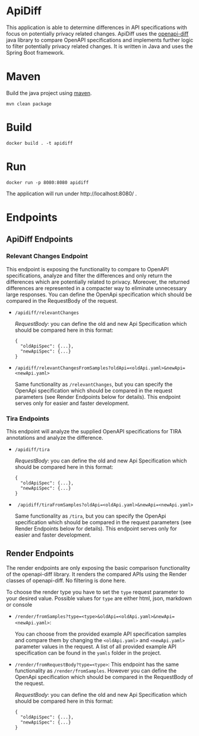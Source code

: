# ApiDiff
This application is able to determine differences in API specifications with focus on potentially privacy related changes.
ApiDiff uses the [openapi-diff](https://github.com/OpenAPITools/openapi-diff) java library to compare OpenAPI specifications and implements further logic to filter potentially privacy related changes.
It is written in Java and uses the Spring Boot framework.

# Maven
Build the java project using [maven](https://maven.apache.org/).

`` mvn clean package ``
# Build
`` docker build . -t apidiff ``

# Run
`` docker run -p 8080:8080 apidiff ``

The application will run under http://localhost:8080/ .

# Endpoints

## ApiDiff Endpoints

### Relevant Changes Endpoint
This endpoint is exposing the functionality to compare to OpenAPI specifications, analyze and filter the differences and only return the differences which are potentially related to privacy. Moreover, the returned differences are represented in a compacter way to eliminate unnecessary large responses. You can define the OpenApi specification which should be compared in the RequestBody of the request.

- ``/apidiff/relevantChanges``

  *RequestBody*: you can define the old and new Api Specification which should be compared here in this format:
  
  ```
  {
    "oldApiSpec": {...},
    "newApiSpec": {...}
  }
  ```

- ``/apidiff/relevantChangesFromSamples?oldApi=<oldApi.yaml>&newApi=<newApi.yaml>``

  Same functionality as ``/relevantChanges``, but you can specify the OpenApi specification which should be compared in the request parameters (see Render Endpoints below for details).
  This endpoint serves only for easier and faster development.

### Tira Endpoints
This endpoint will analyze the supplied OpenAPI specifications for TIRA annotations and analyze the difference.

- `` /apidiff/tira ``

  *RequestBody*: you can define the old and new Api Specification which should be compared here in this format:

  ```
  {
    "oldApiSpec": {...},
    "newApiSpec": {...}
  }
  ```

- `` /apidiff/tiraFromSamples?oldApi=<oldApi.yaml>&newApi=<newApi.yaml>``
  
  Same functionality as ``/tira``, but you can specify the OpenApi specification which should be compared in the request parameters (see Render Endpoints below for details).
  This endpoint serves only for easier and faster development. 

## Render Endpoints
The render endpoints are only exposing the basic comparison functionality of the openapi-diff library. It renders the compared APIs using the Render classes of openapi-diff.
No filtering is done here.


To choose the render type you have to set the `type` request parameter to your desired value. Possible values for  ``type`` are either html, json, markdown or console
- `/render/fromSamples?type=<type>&oldApi=<oldApi.yaml>&newApi=<newApi.yaml>`:
  
  You can choose from the provided example API specification samples and compare them by changing the ``<oldApi.yaml>`` and ``<newApi.yaml>`` parameter values in the request. A list of all provided example API specification can be found in the ``yamls`` folder in the project.

  
- `/render/fromRequestBody?type=<type>`:
  This endpoint has the same functionality as `/render/fromSamples`. However you can define the OpenApi specification which should be compared in the RequestBody of the request.

  *RequestBody*: you can define the old and new Api Specification which should be compared here in this format:

  ```
  {
    "oldApiSpec": {...},
    "newApiSpec": {...}
  }
  ```
